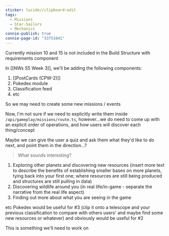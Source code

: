 ```yaml
---
sticker: lucide//clipboard-edit
tags:
  - Missions
  - Star-Sailors
  - Mechanics
connie-publish: true
connie-page-id: "33751041"
---
```



Currently mission 10 and 15 is not included in the Build Structure with requirements component

In [[NWs S5 Week 3]], we'll be adding the following components:
1. [[PostCards (CPW-2)]]
2. Pokedex module
3. Classification feed
4. etc

So we may need to create some new missions / events

Now, I'm not sure if we need to explicitly write them inside `/api/gameplay/missions/route.ts`, however...we do need to come up with an explicit order of operations, and how users will discover each thing/concept

Maybe we can give the user a quiz and ask them what they'd like to do next, and point them in the direction...?

> What sounds interesting?

1. Exploring other planets and discovering new resources (insert more text to describe the benefits of establishing smaller bases on more planets, tying back into your first one; where resources are still being produced and structures are still pulling in data)
2. Discovering wildlife around you (in real life/in-game - separate the narrative from the real life aspect)
3. Finding out more about what you are seeing in the game

etc
Pokedex would be useful for #3 (clip it onto a telescope and your previous classification to compare with others users' and maybe find some new resources or whatever) and obviously would be useful for #2

This is something we'll need to work on